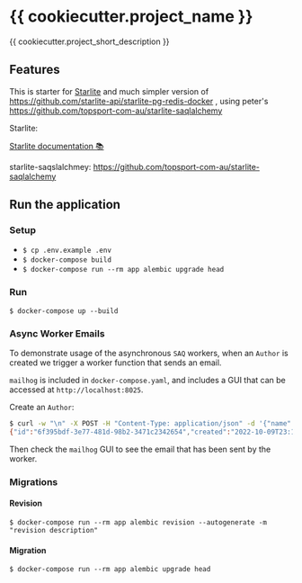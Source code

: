 # {{ cookiecutter.project_name }}

{{ cookiecutter.project_short_description }}
## Features

This is starter  for [Starlite](https://github.com/starlite-api/starlite)  and much simpler version of <https://github.com/starlite-api/starlite-pg-redis-docker> , using peter's <https://github.com/topsport-com-au/starlite-saqlalchemy>

Starlite:

[Starlite documentation 📚](https://starlite-api.github.io/starlite/)

starlite-saqslalchmey:
<https://github.com/topsport-com-au/starlite-saqlalchemy>

## Run the application

### Setup

* `$ cp .env.example .env`
* `$ docker-compose build`
* `$ docker-compose run --rm app alembic upgrade head`

### Run

`$ docker-compose up --build`

### Async Worker Emails

To demonstrate usage of the asynchronous `SAQ` workers, when an `Author` is created we trigger a
worker function that sends an email.

`mailhog` is included in `docker-compose.yaml`, and includes a GUI that can be accessed at
`http://localhost:8025`.

Create an `Author`:

```bash
$ curl -w "\n" -X POST -H "Content-Type: application/json" -d '{"name": "James Patterson", "dob": "1974-3-22"}' http://localhost:8000/v1/authors
{"id":"6f395bdf-3e77-481d-98b2-3471c2342654","created":"2022-10-09T23:18:10","updated":"2022-10-09T23:18:10","name":"James Patterson","dob":"1974-03-22"}
```

Then check the `mailhog` GUI to see the email that has been sent by the worker.

### Migrations

#### Revision

`$ docker-compose run --rm app alembic revision --autogenerate -m "revision description"`

#### Migration

`$ docker-compose run --rm app alembic upgrade head`
